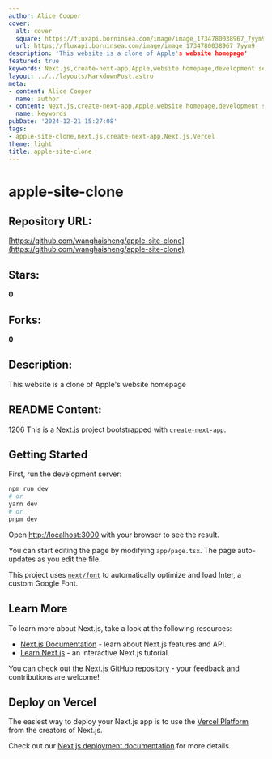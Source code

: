 ```yaml
---
author: Alice Cooper
cover:
  alt: cover
  square: https://fluxapi.borninsea.com/image/image_1734780038967_7yym9
  url: https://fluxapi.borninsea.com/image/image_1734780038967_7yym9
description: 'This website is a clone of Apple's website homepage'
featured: true
keywords: Next.js,create-next-app,Apple,website homepage,development server,localhost
layout: ../../layouts/MarkdownPost.astro
meta:
- content: Alice Cooper
  name: author
- content: Next.js,create-next-app,Apple,website homepage,development server,localhost
  name: keywords
pubDate: '2024-12-21 15:27:08'
tags:
- apple-site-clone,next.js,create-next-app,Next.js,Vercel
theme: light
title: apple-site-clone
---
```


# apple-site-clone

## Repository URL: 
[https://github.com/wanghaisheng/apple-site-clone](https://github.com/wanghaisheng/apple-site-clone)

## Stars: 
**0**

## Forks: 
**0**

## Description: 
This website is a clone of Apple's website homepage

## README Content: 
1206
This is a [Next.js](https://nextjs.org/) project bootstrapped with [`create-next-app`](https://github.com/vercel/next.js/tree/canary/packages/create-next-app).

## Getting Started

First, run the development server:

```bash
npm run dev
# or
yarn dev
# or
pnpm dev
```

Open [http://localhost:3000](http://localhost:3000) with your browser to see the result.

You can start editing the page by modifying `app/page.tsx`. The page auto-updates as you edit the file.

This project uses [`next/font`](https://nextjs.org/docs/basic-features/font-optimization) to automatically optimize and load Inter, a custom Google Font.

## Learn More

To learn more about Next.js, take a look at the following resources:

- [Next.js Documentation](https://nextjs.org/docs) - learn about Next.js features and API.
- [Learn Next.js](https://nextjs.org/learn) - an interactive Next.js tutorial.

You can check out [the Next.js GitHub repository](https://github.com/vercel/next.js/) - your feedback and contributions are welcome!

## Deploy on Vercel

The easiest way to deploy your Next.js app is to use the [Vercel Platform](https://vercel.com/new?utm_medium=default-template&filter=next.js&utm_source=create-next-app&utm_campaign=create-next-app-readme) from the creators of Next.js.

Check out our [Next.js deployment documentation](https://nextjs.org/docs/deployment) for more details.

